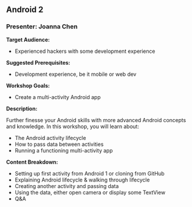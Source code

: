 ## Android 2
### Presenter: Joanna Chen

**Target Audience:** 
- Experienced hackers with some development experience

**Suggested Prerequisites:** 
- Development experience, be it mobile or web dev
 
**Workshop Goals:**
- Create a multi-activity Android app
 
**Description:**

Further finesse your Android skills with more advanced Android concepts and knowledge. In this workshop, you will learn about:
- The Android activity lifecycle
- How to pass data between activities
- Running a functioning multi-activity app

**Content Breakdown:**
- Setting up first activity from Android 1 or cloning from GitHub
- Explaining Android lifecycle & walking through lifecycle
- Creating another activity and passing data
- Using the data, either open camera or display some TextView
- Q&A
 

